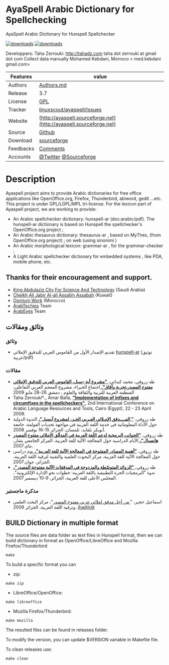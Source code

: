 # AyaSpell Arabic Dictionary for Spellchecking 
AyaSpell Arabic Dictionary for Hunspell Spellchecker

[![downloads]( https://img.shields.io/sourceforge/dt/ayaspell.svg)](http://sourceforge.org/projects/ayaspell)
[![downloads]( https://img.shields.io/sourceforge/dm/ayaspell.svg)](http://sourceforge.org/projects/ayaspell)
  
  Developpers:  Taha Zerrouki: http://tahadz.com
    taha dot zerrouki at gmail dot com
  Collect data manually Mohamed Kebdani, Morroco < med.kebdani gmail.com>
  
Features |   value
---------|---------------------------------------------------------------------------------
Authors  | [Authors.md](https://github.com/linuxscout/ayaspell/master/AUTHORS.md)
Release  | 3.7
License  |[GPL](https://github.com/linuxscout/ayaspell/master/LICENSE)
Tracker  |[linuxscout/ayaspell/Issues](https://github.com/linuxscout/ayaspell/issues)
Website  |[http://ayaspell.sourceforge.net](http://ayaspell.sourceforge.net)
Source  |[Github](http://github.com/linuxscout/ayaspell)
Download  |[sourceforge](http://ayaspell.sourceforge.net)
Feedbacks  |[Comments](https://github.com/linuxscout/ayaspell/)
Accounts  |[@Twitter](https://twitter.com/linuxscout)  [@Sourceforge](http://sourceforge.net/projects/ayaspell/)

# Description
Ayaspell project aims to provide Arabic dictionaries for free office applications like OpenOffice.org, Firefox, Thunderbird, abiword, gedit ...etc. This project is under GPL/LGPL/MPL tri-license. For the lexicon part of Ayaspell project, we are working to provide:

- An Arabic spellchecker dictionary: hunspell-ar (doc:arabic/pdf). The hunspell-ar dictionary is based on Hunspell the spellchecker's OpenOffice.org project ;
- An Arabic thesaurus dictionary: thesaurus-ar , based on MyThes, (from OpenOffice.org project) ; on web (using sinonimi )
- An Arabic morphological lexicon: grammar-ar , for the grammar-checker ;
- A Light Arabic spellchecker dictionary for embedded systems , like PDA, mobile phone, etc.



## Thanks for their encouragement and support.

- [King Abdulaziz City For Science And Technology](http://www.kacst.edu.sa/eng/index.php") (Saudi Arabia)
- [Cheikh Ali Jabir Al-ali Assalim Assabah](http://raihur.com/?page_id=2) (Kuwait)
- [Osmium Work](http://www.osmium-work.com) (Morocco)
- [ArabTechies](http://www.arabtechies.net) Team
- [ArabEyes](http://www.arabeyes.org) Team


## وثائق ومقالات

### وثائق

*   تقديم الإصدار الأول من القاموس العربي للتدقيق الإملائي [hunspell-ar](doc/hunspell-ar.pdf) (توثيق عربية/pdf)

### مقالات

*   طه زروقي، محمد كبداني،[ **"مشروع أية –سبل، القاموس العربي للتدقيق الإملائي مفتوح المصدر،تجربة وآفاق".** ](doc/ayaspell_alecso_damascus2009.pdf)اجتماع الخبراء، مشروع المعجم العربي التفاعلي، المنظمة العربية للتربية والثقافة والعلوم ، دمشق 26-28 مايو 2009
*   Taha Zerrouki*،, Amar Balla, [**"Implementation of infixes and circumfixes in the spellcheckers"**](doc/infixes_medar_2009.pdf), 2nd International Conference on Arabic Language Resources and Tools, Cairo (Egypt), 22 - 23 April 2009.
*   طه زروقي، [**" المــــدقق الإمـلائي العـربي الحـر، لمشروع آيسبل"،**](doc/ayaspell_tlemcen2008.pdf) الندوة الدولية حول الأداة المعلوماتية في خدمة اللغة العربية في مواجهة تحديات العولمة، جامعة أبوبكر بلقايد، تلمسان، الجزائر 15-16 نوفمبر 2008.
*   طه زروقي، [**"الجوانب البرمجية لدعم اللغة العربية في المدقّق الإملائي مفتوح المصدر هانسبال"،** ](doc/jetic-bechar2007.pdf)الأيام الدراسية حول المعالجة الآلية للغة العربية، المركز الجامعي بشار، ماي 2007.
*   طه زروقي، [**"أهمية المصادر المفتوحة في المعالجة الآلية للغة العربية"،** ](doc/crstdla-2007.pdf)يوم دراسي حول المعالجة الآلية للغة العربية، مركز البحوث العلمية والتقنية لترقية اللغة العربية، الجزائر، جوان 2007.
*   طه زروقي،[ **"الزوائد المتوسّطة والمزدوجة في المدققات الآلية مفتوحة المصدر"،** ](doc/Aspell-barmadjiat2007.pdf)ندوة "البرمجيات الحرة التطبيقية باللغة العربية: خطوات نحو الإدارة الإلكترونية"، المجلس الأعلى للغة العربية، الجزائر، 9-10 ديسمبر 2007.

### مذكرة ماجستير

*   اسماعيل حجير، "[ من أجل مدقق إملائي عربي مفتوح المصدر](doc/Ismail_hadjir_these.pdf)"، مركز البحث العلمي وترقية اللغة العربية، الجزائر 2009، [ihadjir@](http://yahoo.fr/)

## BUILD Dictionary in multiple format

The source files are data folder as text files in Hunspell format, then we can build dictionary in format as OpenOffice/LibreOffice and Mozilla Firefox/Thunderbird
```
make
```
To build a specific format you can 
* zip:
```
make zip
```
* LibreOffice/OpenOffice:
```
make libreoffice
```
* Mozilla Firefox/Thunderbird:
```
make mozilla
```

The resulted files can be found in releases folder.

To modify the version, you can update $VERSION variable in Makefile file.

To clean  releases use:
```
make clean
```

